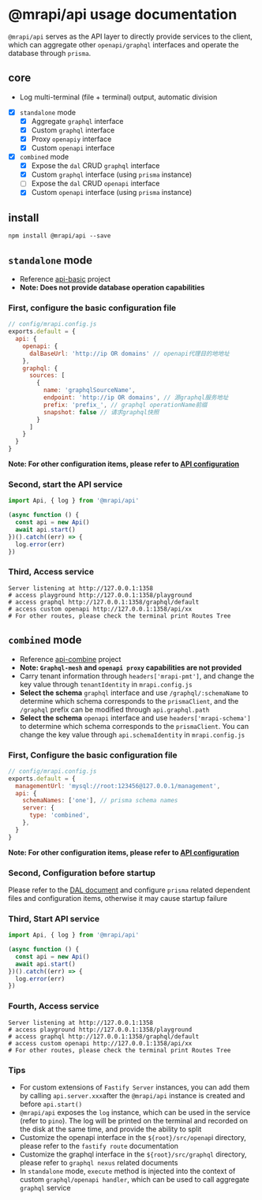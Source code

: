 # @mrapi/api usage documentation

`@mrapi/api` serves as the API layer to directly provide services to the client, which can aggregate other `openapi/graphql` interfaces and operate the database through `prisma`.

## core

+ Log multi-terminal (file + terminal) output, automatic division

- [x] `standalone` mode
  - [x] Aggregate `graphql` interface
  - [x] Custom `graphql` interface
  - [x] Proxy `openapiy` interface
  - [x] Custom `openapi` interface
- [x] `combined` mode
  - [x] Expose the `dal` CRUD `graphql` interface
  - [x] Custom `graphql` interface (using `prisma` instance)
  - [ ] Expose the `dal` CRUD `openapi` interface
  - [x] Custom `openapi` interface (using `prisma` instance)

## install

```terminal
npm install @mrapi/api --save
```

## `standalone` mode 

+ Reference [api-basic](https://github.com/mrapi-js/mrapi/tree/docs-v1/examples/api-basic) project
+ **Note: Does not provide database operation capabilities**

### First, configure the basic configuration file

```javascript
// config/mrapi.config.js
exports.default = {
  api: {
    openapi: {
      dalBaseUrl: 'http://ip OR domains' // openapi代理目的地地址
    },
    graphql: {
      sources: [
        {
          name: 'graphqlSourceName',
          endpoint: 'http://ip OR domains', // 源graphql服务地址
          prefix: 'prefix_', // graphql operationName前缀
          snapshot: false // 请求graphql快照
        }
      ]
    }
  }
}
```

**Note: For other configuration items, please refer to [API configuration](https://mrapi-js.github.io/docs/Configuration/API.html)**

### Second, start the API service

```javascript
import Api, { log } from '@mrapi/api'

(async function () {
  const api = new Api()
  await api.start()
})().catch((err) => {
  log.error(err)
})
```

### Third, Access service

```terminal
Server listening at http://127.0.0.1:1358
# access playground http://127.0.0.1:1358/playground
# access graphql http://127.0.0.1:1358/graphql/default
# access custom openapi http://127.0.0.1:1358/api/xx
# For other routes, please check the terminal print Routes Tree
```

## `combined` mode

+ Reference [api-combine](https://github.com/mrapi-js/mrapi/tree/docs-v1/examples/api-combine) project
+ **Note: `Graphql-mesh` and `openapi proxy` capabilities are not provided**
+ Carry tenant information through `headers['mrapi-pmt']`, and change the key value through `tenantIdentity` in `mrapi.config.js`
+ **Select the schema** `graphql` interface and use `/graphql/:schemaName` to determine which schema corresponds to the `prismaClient`, and the `/graphql` prefix can be modified through `api.graphql.path`
+ **Select the schema** `openapi` interface and use `headers['mrapi-schema']` to determine which schema corresponds to the `prismaClient`. You can change the key value through `api.schemaIdentity` in `mrapi.config.js`

### First, Configure the basic configuration file

```javascript
// config/mrapi.config.js
exports.default = {
  managementUrl: 'mysql://root:123456@127.0.0.1/management',
  api: {
    schemaNames: ['one'], // prisma schema names
    server: {
      type: 'combined',
    },
  }
}
```

**Note: For other configuration items, please refer to [API configuration](https://mrapi-js.github.io/docs/Configuration/API.html)**

### Second, Configuration before startup

Please refer to the [DAL document](https://mrapi-js.github.io/docs/Configuration/DAL.html) and configure `prisma` related dependent files and configuration items, otherwise it may cause startup failure

### Third, Start API service

```javascript
import Api, { log } from '@mrapi/api'

(async function () {
  const api = new Api()
  await api.start()
})().catch((err) => {
  log.error(err)
})
```

### Fourth, Access service

```terminal
Server listening at http://127.0.0.1:1358
# access playground http://127.0.0.1:1358/playground
# access graphql http://127.0.0.1:1358/graphql/default
# access custom openapi http://127.0.0.1:1358/api/xx
# For other routes, please check the terminal print Routes Tree
```

### Tips

+ For custom extensions of `Fastify Server` instances, you can add them by calling `api.server.xxx`after the `@mrapi/api` instance is created and before `api.start()`
+ `@mrapi/api` exposes the `log` instance, which can be used in the service (refer to `pino`). The log will be printed on the terminal and recorded on the disk at the same time, and provide the ability to split
+ Customize the openapi interface in the `${root}/src/openap`i directory, please refer to the `fastify route` documentation
+ Customize the graphql interface in the `${root}/src/graphql` directory, please refer to `graphql nexus` related documents
+ In `standalone` mode, `execute` method is injected into the context of custom `graphql/openapi handler`, which can be used to call aggregate `graphql` service

